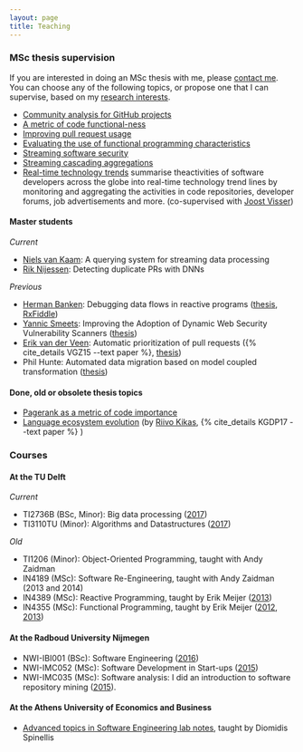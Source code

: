 ```yaml
---
layout: page
title: Teaching
---
```


### MSc thesis supervision

If you are interested in doing an MSc thesis with me, please [contact
me](about.html). You can choose any of the following topics, or propose one that
I can supervise, based on my [research interests](research.html).

* [Community analysis for GitHub projects](/courses/msc-github-community.html)
* [A metric of code functional-ness](/courses/msc-functionalness.html)
* [Improving pull request usage](/courses/msc-improve-pullreq-handling.html)
* [Evaluating the use of functional programming characteristics](/courses/msc-se-func.html)
* [Streaming software security](/courses/msc-streaming-sec/)
* [Streaming cascading aggregations](/courses/msc-cascading-aggregations.html)
* [Real-time technology trends](http://www.cs.ru.nl/J.Visser/students/open-projects/) summarise theactivities of software developers across the globe into real-time technology trend lines by monitoring and aggregating the activities in code repositories, developer forums, job advertisements and more. (co-supervised with [Joost Visser](http://www.cs.ru.nl/J.Visser/))

#### Master students

_Current_

* [Niels van Kaam](https://www.linkedin.com/in/niels-van-kaam-aa731768/): A
querying system for streaming data processing
* [Rik Nijessen](https://www.linkedin.com/in/rik-nijessen-6bb62b43): Detecting
duplicate PRs with DNNs

_Previous_

* [Herman Banken](https://www.linkedin.com/in/hermanbanken/): Debugging
data flows in reactive programs ([thesis](http://resolver.tudelft.nl/uuid:d37cac08-195d-4dbd-a076-e3227a756717), [RxFiddle](https://rxfiddle.net))
* [Yannic Smeets](https://nl.linkedin.com/in/yannic-smeets-a1030b73/en): Improving the Adoption of Dynamic Web Security Vulnerability Scanners ([thesis](www.ru.nl/publish/pages/769526/z03_yannic_smeets.pdf))
* [Erik van der Veen](https://www.linkedin.com/in/erikvdv1): Automatic prioritization of pull requests ({% cite_details VGZ15 --text paper %}, [thesis](http://resolver.tudelft.nl/uuid:a4df21b6-708b-4c15-a601-45f986a918f5))
* Phil Hunte: Automated data migration based on model coupled transformation ([thesis](http://resolver.tudelft.nl/uuid:b82c0906-7e76-4381-b0cd-a100ba50ccb5))

#### Done, old or obsolete thesis topics

* [Pagerank as a metric of code importance](/courses/msc-pagerank.html)
* [Language ecosystem evolution](/courses/msc-lang-ecosystem.html) (by [Riivo Kikas](https://www.linkedin.com/in/riivokikas), {% cite_details KGDP17 --text paper %} )

### Courses

#### At the TU Delft

_Current_

* TI2736B (BSc, Minor): Big data processing ([2017](/courses/bigdata/course_descr.nb.html))
* TI3110TU (Minor): Algorithms and Datastructures ([2017](courses/algo-ds/course_descr.nb.html))

_Old_

* TI1206 (Minor): Object-Oriented Programming, taught with Andy Zaidman
* IN4189 (MSc): Software Re-Engineering, taught with Andy Zaidman (2013 and 2014)
* IN4389 (MSc): Reactive Programming, taught by Erik Meijer ([2013](/courses/rx/index.html))
* IN4355 (MSc): Functional Programming, taught by Erik Meijer ([2012](/courses/fp/index.html), [2013](courses/fp/index.html))

#### At the Radboud University Nijmegen

* NWI-IBI001 (BSc): Software Engineering ([2016](/courses/softeng/2016.html))
* NWI-IMC052 (MSc): Software Development in Start-ups ([2015](/courses/softeng/2015.html))
* NWI-IMC035 (MSc): Software analysis: I did an introduction to
software repository mining ([2015](/courses/msr/2015.html)).

#### At the Athens University of Economics and Business

* [Advanced topics in Software Engineering lab notes](/courses/atse/index.html), taught by Diomidis Spinellis
